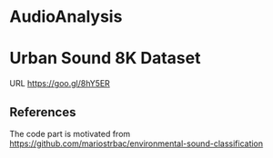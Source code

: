 # AudioAnalysis

# Urban Sound 8K Dataset
URL https://goo.gl/8hY5ER

## References
The code part is motivated from  https://github.com/mariostrbac/environmental-sound-classification
